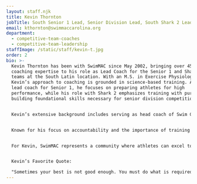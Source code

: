 ```yaml
---
layout: staff.njk
title: Kevin Thornton
jobTitle: South Senior 1 Lead, Senior Division Lead, South Shark 2 Lead
email: kthornton@swimmaccarolina.org
department:
  - competitive-team-coaches
  - competitive-team-leadership
staffImage: /static/staff/kevin-t.jpg
order: 2
bio: >-
  Kevin Thornton has been with SwimMAC since May 2002, bringing over 45 years of
  coaching expertise to his role as Lead Coach for the Senior 1 and Shark 2
  teams at the South Latin location. With an M.S. in Exercise Physiology,
  Kevin’s approach to coaching is grounded in science-based training. As the
  lead coach for Senior 1, he focuses on preparing athletes for high
  performance, while his role with Shark 2 emphasizes training with purpose and
  building foundational skills necessary for senior division competition.


  Kevin’s extensive background includes serving as head coach of Swim GSA from 1999 to 2002, membership in the North Carolina LSC, and contributing to U.S. Swimming's National Meets Committee. His accomplishments in the swimming world have earned him Hall of Fame inductions in Rhode Island and at Brown University, and he was also named a National U.S. Swimming Coach from 1994 to 1998.


  Known for his focus on accountability and the importance of training versus survival, Kevin’s coaching philosophy is built around the idea of racing as the heart of the sport. At SwimMAC, his goal is to push athletes to strive for perfection, preparing them to excel at the next level, whether it’s high-performance training or college swimming. Kevin finds inspiration in great coaches like Jon Urbanchek, and he’s driven by a commitment to helping youth athletes reach their best, at any level they are willing to commit to.


  For Kevin, SwimMAC represents a community where athletes can excel to be their best in all areas. One of his proudest SwimMAC moments came in his early months, realizing SwimMAC Carolina held the number one club status in the nation for Short Course, Long Course, Swim-A-Thon, and Academic All-Americans, a title maintained for three years running.


  Kevin’s Favorite Quote:

  "Sometimes your best is not good enough. You must do what is required." — Winston Churchill
---
```

